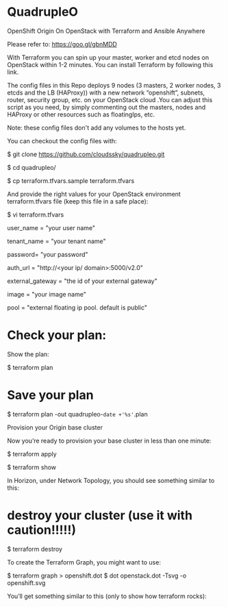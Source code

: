 <h1>QuadrupleO</h1>

OpenShift Origin On OpenStack with Terraform and Ansible Anywhere

Please refer to: https://goo.gl/gbnMDD

With Terraform you can spin up your master, worker and etcd nodes on OpenStack within 1-2 minutes. You can install Terraform by following this link. 

The config files in this Repo deploys 9 nodes (3 masters, 2 worker nodes, 3 etcds and the LB (HAProxy)) with a new network “openshift”, subnets, router, security group, etc. on your OpenStack cloud .You can adjust this script as you need, by simply commenting out the masters, nodes and HAProxy or other resources such as floatingIps, etc.

Note: these config files don't add any volumes to the hosts yet.

You can checkout the config files with:

$ git clone https://github.com/cloudssky/quadrupleo.git

$ cd quadrupleo/

$ cp terraform.tfvars.sample terraform.tfvars

And provide the right values for your OpenStack environment terraform.tfvars file (keep this file in a safe place):

$ vi terraform.tfvars

user_name = "your user name"

tenant_name = "your tenant name"

password= "your password"

auth_url = "http://<your ip/ domain>:5000/v2.0"

external_gateway = "the id of your external gateway"

image = "your image name"

pool = "external floating ip pool. default is public"

# Check your plan:

Show the plan:

$ terraform plan

# Save your plan

$ terraform plan -out quadrupleo-`date +'%s'`.plan

Provision your Origin base cluster

Now you’re ready to provision your base cluster in less than one minute:

$ terraform apply

$ terraform show


In Horizon, under Network Topology, you should see something similar to this:


# destroy your cluster (use it with caution!!!!!)

$ terraform destroy

To create the Terraform Graph, you might want to use:

$ terraform graph > openshift.dot
$ dot openstack.dot -Tsvg -o openshift.svg

You’ll get something similar to this (only to show how terraform rocks):

